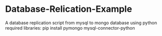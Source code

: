 # Database-Relication-Example
A database replication script from mysql to mongo database using python
required libraries:
pip install pymongo mysql-connector-python
